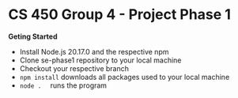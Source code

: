 # CS 450 Group 4 - Project Phase 1

**Geting Started**

- Install Node.js 20.17.0 and the respective npm
- Clone se-phase1 repository to your local machine
- Checkout your respective branch
- `npm install` downloads all packages used to your local machine
- `node .  ` runs the program

